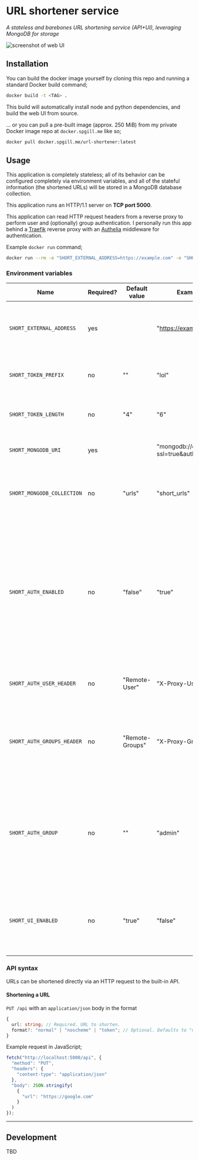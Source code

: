 # URL shortener service

_A stateless and barebones URL shortening service (API+UI), leveraging MongoDB for storage_

![screenshot of web UI](https://public.spgill.me/github/url-shortener-screenshot.png)

## Installation

You can build the docker image yourself by cloning this repo and running a standard Docker build command;

```bash
docker build -t <TAG> .
```

This build will automatically install node and python dependencies, and build the web UI from source.

... or you can pull a pre-built image (approx. 250 MiB) from my private Docker image repo at `docker.spgill.me` like so;

```bash
docker pull docker.spgill.me/url-shortener:latest
```

## Usage

This application is completely stateless; all of its behavior can be configured completely via environment variables, and all of the stateful information (the shortened URLs) will be stored in a MongoDB database collection.

This application runs an HTTP/1.1 server on **TCP port 5000**.

This application can read HTTP request headers from a reverse proxy to perform user and (optionally) group authentication. I personally run this app behind a [Traefik](https://traefik.io/traefik/) reverse proxy with an [Authelia](https://www.authelia.com/) middleware for authentication.

Example `docker run` command;

```bash
docker run --rm -e "SHORT_EXTERNAL_ADDRESS=https://example.com" -e "SHORT_MONGODB_URI=mongodb://user:pass@example.com/db_name" -p 5000:5000 docker.spgill.me/url-shortener
```

### Environment variables

| Name | Required? | Default value | Example value | Description |
| - | - | - | - | - |
| `SHORT_EXTERNAL_ADDRESS` | yes | | "https://example.com" | External root address for shortened links. Must include the URL scheme (http / https). |
| `SHORT_TOKEN_PREFIX` | no | "" | "lol" | Prefix to apply before every shortened URL token. |
| `SHORT_TOKEN_LENGTH` | no | "4" | "6" | Length of randomized token for shortened URL. |
| `SHORT_MONGODB_URI` | yes | | "mongodb://example.com?ssl=true&authSource=admin" | MongoDB connection URI for the database. |
| `SHORT_MONGODB_COLLECTION` | no | "urls" | "short_urls" | Name of collection in the database to use. Will be created if it does not exist. |
| `SHORT_AUTH_ENABLED` | no | "false" | "true" | Enable use of proxy authentication headers for tracking creation of shortened URLs. If enabled, API requests will fail when this header is not present. If not enabled, the `creator` field in the DB documents will be undefined. |
| `SHORT_AUTH_USER_HEADER` | no | "Remote-User" | "X-Proxy-User" | HTTP request header to parse for the authenticated username. |
| `SHORT_AUTH_GROUPS_HEADER` | no | "Remote-Groups" | "X-Proxy-Groups" | HTTP request header to parse for the authenticated user's groups. Value must be in the form of a comma-delimited list. |
| `SHORT_AUTH_GROUP` | no | "" | "admin" | Group name to check user's membership of in order to allow URLs to be shortened. If this value is not set, a group will not be required for the authenticated user. |
| `SHORT_UI_ENABLED` | no | "true" | "false" | If this value is set to `false`, the web UI will not be available. Only the API routes will respond to requests. |

### API syntax

URLs can be shortened directly via an HTTP request to the built-in API.

#### Shortening a URL
`PUT /api` with an `application/json` body in the format
```typescript
{
  url: string; // Required. URL to shorten.
  format?: "normal" | "noscheme" | "token"; // Optional. Defaults to "normal". Scheme of resulting shortened URL.
}
```

Example request in JavaScript;
```typescript
fetch("http://localhost:5000/api", {
  "method": "PUT",
  "headers": {
    "content-type": "application/json"
  },
  "body": JSON.stringify(
    {
      "url": "https://google.com"
    }
  )
});
```

----------

## Development

TBD
